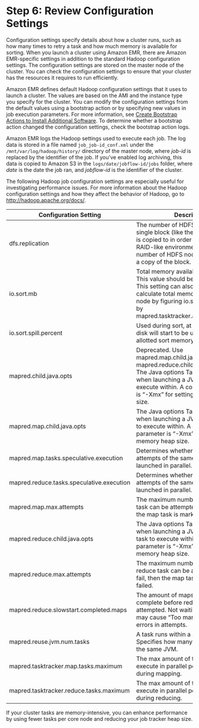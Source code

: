 # Step 6: Review Configuration Settings<a name="emr-troubleshoot-slow-6"></a>

 Configuration settings specify details about how a cluster runs, such as how many times to retry a task and how much memory is available for sorting\. When you launch a cluster using Amazon EMR, there are Amazon EMR\-specific settings in addition to the standard Hadoop configuration settings\. The configuration settings are stored on the master node of the cluster\. You can check the configuration settings to ensure that your cluster has the resources it requires to run efficiently\. 

 Amazon EMR defines default Hadoop configuration settings that it uses to launch a cluster\. The values are based on the AMI and the instance type you specify for the cluster\. You can modify the configuration settings from the default values using a bootstrap action or by specifying new values in job execution parameters\. For more information, see [Create Bootstrap Actions to Install Additional Software](emr-plan-bootstrap.md)\. To determine whether a bootstrap action changed the configuration settings, check the bootstrap action logs\. 

 Amazon EMR logs the Hadoop settings used to execute each job\. The log data is stored in a file named `job_job-id_conf.xml` under the `/mnt/var/log/hadoop/history/` directory of the master node, where *job\-id* is replaced by the identifier of the job\. If you've enabled log archiving, this data is copied to Amazon S3 in the `logs/date/jobflow-id/jobs` folder, where *date* is the date the job ran, and *jobflow\-id* is the identifier of the cluster\. 

 The following Hadoop job configuration settings are especially useful for investigating performance issues\. For more information about the Hadoop configuration settings and how they affect the behavior of Hadoop, go to [http://hadoop\.apache\.org/docs/](http://hadoop.apache.org/docs/)\. 


| Configuration Setting | Description | 
| --- | --- | 
| dfs\.replication | The number of HDFS nodes to which a single block \(like the hard drive block\) is copied to in order to produce a RAID\-like environment\. Determines the number of HDFS nodes which contain a copy of the block\. | 
| io\.sort\.mb | Total memory available for sorting\. This value should be 10x io\.sort\.factor\. This setting can also be used to calculate total memory used by task node by figuring io\.sort\.mb multiplied by mapred\.tasktracker\.ap\.tasks\.maximum\. | 
| io\.sort\.spill\.percent | Used during sort, at which point the disk will start to be used because the allotted sort memory is getting full\. | 
| mapred\.child\.java\.opts | Deprecated\. Use mapred\.map\.child\.java\.opts and mapred\.reduce\.child\.java\.opts instead\. The Java options TaskTracker uses when launching a JVM for a task to execute within\. A common parameter is “\-Xmx” for setting max memory size\. | 
| mapred\.map\.child\.java\.opts | The Java options TaskTracker uses when launching a JVM for a map task to execute within\. A common parameter is “\-Xmx” for setting max memory heap size\. | 
| mapred\.map\.tasks\.speculative\.execution | Determines whether map task attempts of the same task may be launched in parallel\. | 
| mapred\.reduce\.tasks\.speculative\.execution | Determines whether reduce task attempts of the same task may be launched in parallel\. | 
| mapred\.map\.max\.attempts | The maximum number of times a map task can be attempted\. If all fail, then the map task is marked as failed\. | 
| mapred\.reduce\.child\.java\.opts | The Java options TaskTracker uses when launching a JVM for a reduce task to execute within\. A common parameter is “\-Xmx” for setting max memory heap size\. | 
| mapred\.reduce\.max\.attempts | The maximum number of times a reduce task can be attempted\. If all fail, then the map task is marked as failed\. | 
| mapred\.reduce\.slowstart\.completed\.maps | The amount of maps tasks that should complete before reduce tasks are attempted\. Not waiting long enough may cause “Too many fetch\-failure” errors in attempts\. | 
| mapred\.reuse\.jvm\.num\.tasks | A task runs within a single JVM\. Specifies how many tasks may reuse the same JVM\. | 
| mapred\.tasktracker\.map\.tasks\.maximum | The max amount of tasks that can execute in parallel per task node during mapping\. | 
| mapred\.tasktracker\.reduce\.tasks\.maximum | The max amount of tasks that can execute in parallel per task node during reducing\. | 

 If your cluster tasks are memory\-intensive, you can enhance performance by using fewer tasks per core node and reducing your job tracker heap size\. 